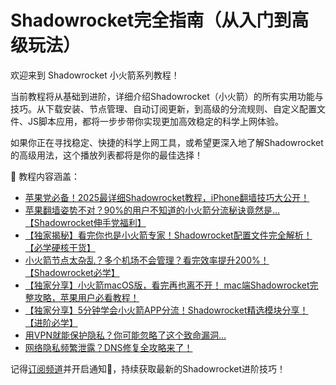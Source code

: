 # Shadowrocket完全指南（从入门到高级玩法）

欢迎来到 Shadowrocket 小火箭系列教程！

当前教程将从基础到进阶，详细介绍Shadowrocket（小火箭）的所有实用功能与技巧。从下载安装、节点管理、自动订阅更新，到高级的分流规则、自定义配置文件、JS脚本应用，都将一步步带你实现更加高效稳定的科学上网体验。

如果你正在寻找稳定、快捷的科学上网工具，或希望更深入地了解Shadowrocket的高级用法，这个播放列表都将是你的最佳选择！

🔑 教程内容涵盖：
- [苹果党必备！2025最详细Shadowrocket教程，iPhone翻墙技巧大公开！](https://youtu.be/sdDlkB0ndC4)
- [苹果翻墙姿势不对？90%的用户不知道的小火箭分流秘诀竟然是…【Shadowrocket伸手党福利】](https://youtu.be/G8tXE7uhymU)
- [【独家揭秘】看完你也是小火箭专家！Shadowrocket配置文件完全解析！【必学硬核干货】](https://youtu.be/tUACBXqV2sE)
- [小火箭节点太杂乱？多个机场不会管理？看完效率提升200%！【Shadowrocket必学】](https://youtu.be/tNhV_B6N3z4)
- [【独家分享】小火箭macOS版，看完再也离不开！ mac端Shadowrocket完整攻略，苹果用户必看教程！](https://youtu.be/oxqbDE5WVl4)
- [【独家分享】5分钟学会小火箭APP分流！Shadowrocket精选模块分享！【进阶必学】](https://youtu.be/BX05nW61aW8)
- [用VPN就能保护隐私？你可能忽略了这个致命漏洞…](https://youtu.be/pa5q1rZZlF8)
- [网络隐私频繁泄露？DNS修复全攻略来了！](https://youtu.be/KzawyikaeH4)

记得[订阅频道](https://www.youtube.com/@a-nomad?sub_confirmation=1)并开启通知🔔，持续获取最新的Shadowrocket进阶技巧！